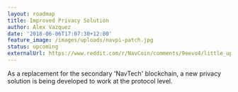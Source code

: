 ```yaml
---
layout: roadmap
title: Improved Privacy Solution
author: Alex Vazquez
date: '2018-06-06T17:07:30+12:00'
feature_image: /images/uploads/navpi-patch.jpg
status: upcoming
externalUrl: https://www.reddit.com/r/NavCoin/comments/9eevo4/little_update_from_dev_team/
---
```


As a replacement for the secondary 'NavTech' blockchain, a new privacy solution is being developed to work at the protocol level.

